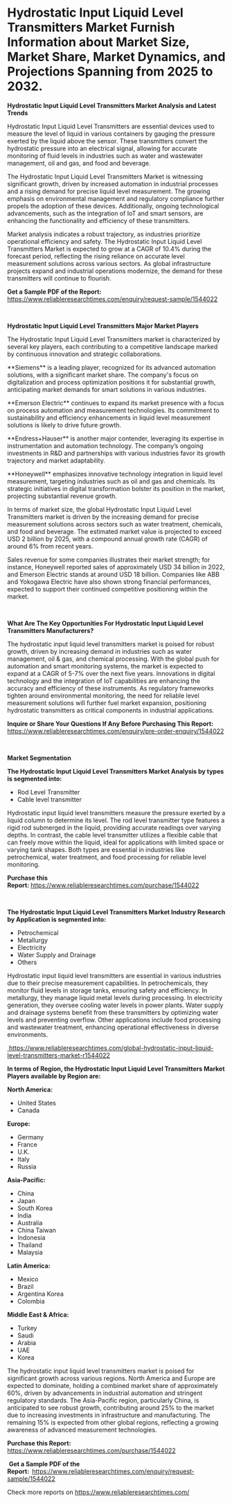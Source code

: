 <p><h1>Hydrostatic Input Liquid Level Transmitters Market Furnish Information about Market Size, Market Share, Market Dynamics, and Projections Spanning from 2025 to 2032.</h1></p><p><strong>Hydrostatic Input Liquid Level Transmitters Market Analysis and Latest Trends</strong></p>
<p><p>Hydrostatic Input Liquid Level Transmitters are essential devices used to measure the level of liquid in various containers by gauging the pressure exerted by the liquid above the sensor. These transmitters convert the hydrostatic pressure into an electrical signal, allowing for accurate monitoring of fluid levels in industries such as water and wastewater management, oil and gas, and food and beverage.</p><p>The Hydrostatic Input Liquid Level Transmitters Market is witnessing significant growth, driven by increased automation in industrial processes and a rising demand for precise liquid level measurement. The growing emphasis on environmental management and regulatory compliance further propels the adoption of these devices. Additionally, ongoing technological advancements, such as the integration of IoT and smart sensors, are enhancing the functionality and efficiency of these transmitters.</p><p>Market analysis indicates a robust trajectory, as industries prioritize operational efficiency and safety. The Hydrostatic Input Liquid Level Transmitters Market is expected to grow at a CAGR of 10.4% during the forecast period, reflecting the rising reliance on accurate level measurement solutions across various sectors. As global infrastructure projects expand and industrial operations modernize, the demand for these transmitters will continue to flourish.</p></p>
<p><strong>Get a Sample PDF of the Report:&nbsp;</strong> <a href="https://www.reliableresearchtimes.com/enquiry/request-sample/1544022?utm_campaign=2203&utm_medium=2&utm_source=Github&utm_content=ia&utm_term=06042025&utm_id=hydrostatic-input-liquid-level-transmitters">https://www.reliableresearchtimes.com/enquiry/request-sample/1544022</a></p>
<p>&nbsp;</p>
<p><strong>Hydrostatic Input Liquid Level Transmitters Major Market Players</strong></p>
<p><p>The Hydrostatic Input Liquid Level Transmitters market is characterized by several key players, each contributing to a competitive landscape marked by continuous innovation and strategic collaborations. </p><p>**Siemens** is a leading player, recognized for its advanced automation solutions, with a significant market share. The company's focus on digitalization and process optimization positions it for substantial growth, anticipating market demands for smart solutions in various industries.</p><p>**Emerson Electric** continues to expand its market presence with a focus on process automation and measurement technologies. Its commitment to sustainability and efficiency enhancements in liquid level measurement solutions is likely to drive future growth.</p><p>**Endress+Hauser** is another major contender, leveraging its expertise in instrumentation and automation technology. The company’s ongoing investments in R&D and partnerships with various industries favor its growth trajectory and market adaptability.</p><p>**Honeywell** emphasizes innovative technology integration in liquid level measurement, targeting industries such as oil and gas and chemicals. Its strategic initiatives in digital transformation bolster its position in the market, projecting substantial revenue growth.</p><p>In terms of market size, the global Hydrostatic Input Liquid Level Transmitters market is driven by the increasing demand for precise measurement solutions across sectors such as water treatment, chemicals, and food and beverage. The estimated market value is projected to exceed USD 2 billion by 2025, with a compound annual growth rate (CAGR) of around 6% from recent years.</p><p>Sales revenue for some companies illustrates their market strength; for instance, Honeywell reported sales of approximately USD 34 billion in 2022, and Emerson Electric stands at around USD 18 billion. Companies like ABB and Yokogawa Electric have also shown strong financial performances, expected to support their continued competitive positioning within the market.</p></p>
<p>&nbsp;</p>
<p><strong>What Are The Key Opportunities For Hydrostatic Input Liquid Level Transmitters Manufacturers?</strong></p>
<p><p>The hydrostatic input liquid level transmitters market is poised for robust growth, driven by increasing demand in industries such as water management, oil & gas, and chemical processing. With the global push for automation and smart monitoring systems, the market is expected to expand at a CAGR of 5-7% over the next five years. Innovations in digital technology and the integration of IoT capabilities are enhancing the accuracy and efficiency of these instruments. As regulatory frameworks tighten around environmental monitoring, the need for reliable level measurement solutions will further fuel market expansion, positioning hydrostatic transmitters as critical components in industrial applications.</p></p>
<p><strong>Inquire or Share Your Questions If Any Before Purchasing This Report:</strong> <a href="https://www.reliableresearchtimes.com/enquiry/pre-order-enquiry/1544022?utm_campaign=2203&utm_medium=2&utm_source=Github&utm_content=ia&utm_term=06042025&utm_id=hydrostatic-input-liquid-level-transmitters">https://www.reliableresearchtimes.com/enquiry/pre-order-enquiry/1544022</a></p>
<p>&nbsp;</p>
<p><strong>Market Segmentation</strong></p>
<p><strong>The Hydrostatic Input Liquid Level Transmitters Market Analysis by types is segmented into:</strong></p>
<p><ul><li>Rod Level Transmitter</li><li>Cable level transmitter</li></ul></p>
<p><p>Hydrostatic input liquid level transmitters measure the pressure exerted by a liquid column to determine its level. The rod level transmitter type features a rigid rod submerged in the liquid, providing accurate readings over varying depths. In contrast, the cable level transmitter utilizes a flexible cable that can freely move within the liquid, ideal for applications with limited space or varying tank shapes. Both types are essential in industries like petrochemical, water treatment, and food processing for reliable level monitoring.</p></p>
<p><strong>Purchase this Report:&nbsp;</strong><a href="https://www.reliableresearchtimes.com/purchase/1544022?utm_campaign=2203&utm_medium=2&utm_source=Github&utm_content=ia&utm_term=06042025&utm_id=hydrostatic-input-liquid-level-transmitters">https://www.reliableresearchtimes.com/purchase/1544022</a></p>
<p>&nbsp;</p>
<p><strong>The Hydrostatic Input Liquid Level Transmitters Market Industry Research by Application is segmented into:</strong></p>
<p><ul><li>Petrochemical</li><li>Metallurgy</li><li>Electricity</li><li>Water Supply and Drainage</li><li>Others</li></ul></p>
<p><p>Hydrostatic input liquid level transmitters are essential in various industries due to their precise measurement capabilities. In petrochemicals, they monitor fluid levels in storage tanks, ensuring safety and efficiency. In metallurgy, they manage liquid metal levels during processing. In electricity generation, they oversee cooling water levels in power plants. Water supply and drainage systems benefit from these transmitters by optimizing water levels and preventing overflow. Other applications include food processing and wastewater treatment, enhancing operational effectiveness in diverse environments.</p></p>
<p><a href="https://www.reliableresearchtimes.com/global-hydrostatic-input-liquid-level-transmitters-market-r1544022?utm_campaign=2203&utm_medium=2&utm_source=Github&utm_content=ia&utm_term=06042025&utm_id=hydrostatic-input-liquid-level-transmitters">&nbsp;https://www.reliableresearchtimes.com/global-hydrostatic-input-liquid-level-transmitters-market-r1544022</a></p>
<p><strong>In terms of Region, the Hydrostatic Input Liquid Level Transmitters Market Players available by Region are:</strong></p>
<p>
    <p> <strong> North America: </strong>
        <ul>
            <li>United States</li>
            <li>Canada</li>
        </ul>
        </p> 
    <p> <strong> Europe: </strong>
        <ul>
            <li>Germany</li>
            <li>France</li>
            <li>U.K.</li>
            <li>Italy</li>
            <li>Russia</li>
        </ul>
        </p> 
    <p> <strong> Asia-Pacific: </strong>
        <ul>
            <li>China</li>
            <li>Japan</li>
            <li>South Korea</li>
            <li>India</li>
            <li>Australia</li>
            <li>China Taiwan</li>
            <li>Indonesia</li>
            <li>Thailand</li>
            <li>Malaysia</li>
        </ul>
        </p> 
    <p> <strong> Latin America: </strong>
        <ul>
            <li>Mexico</li>
            <li>Brazil</li>
            <li>Argentina Korea</li>
            <li>Colombia</li>
        </ul>
        </p> 
    <p> <strong> Middle East & Africa: </strong>
        <ul>
            <li>Turkey</li>
            <li>Saudi</li>
            <li>Arabia</li>
            <li>UAE</li>
            <li>Korea</li>
        </ul>
    </p>
    </p>
<p><p>The hydrostatic input liquid level transmitters market is poised for significant growth across various regions. North America and Europe are expected to dominate, holding a combined market share of approximately 60%, driven by advancements in industrial automation and stringent regulatory standards. The Asia-Pacific region, particularly China, is anticipated to see robust growth, contributing around 25% to the market due to increasing investments in infrastructure and manufacturing. The remaining 15% is expected from other global regions, reflecting a growing awareness of advanced measurement technologies.</p></p>
<p><strong>Purchase this Report: </strong><a href="https://www.reliableresearchtimes.com/purchase/1544022?utm_campaign=2203&utm_medium=2&utm_source=Github&utm_content=ia&utm_term=06042025&utm_id=hydrostatic-input-liquid-level-transmitters">https://www.reliableresearchtimes.com/purchase/1544022</a></p>
<p>&nbsp;<strong>Get a Sample PDF of the Report:&nbsp;&nbsp;</strong><a href="https://www.reliableresearchtimes.com/enquiry/request-sample/1544022?utm_campaign=2203&utm_medium=2&utm_source=Github&utm_content=ia&utm_term=06042025&utm_id=hydrostatic-input-liquid-level-transmitters">https://www.reliableresearchtimes.com/enquiry/request-sample/1544022</a></p>
<p><strong></strong></p>
<p>Check more reports on <a href="https://www.reliableresearchtimes.com/?utm_campaign=2203&utm_medium=2&utm_source=Github&utm_content=ia&utm_term=06042025&utm_id=hydrostatic-input-liquid-level-transmitters">https://www.reliableresearchtimes.com/</a></p>
